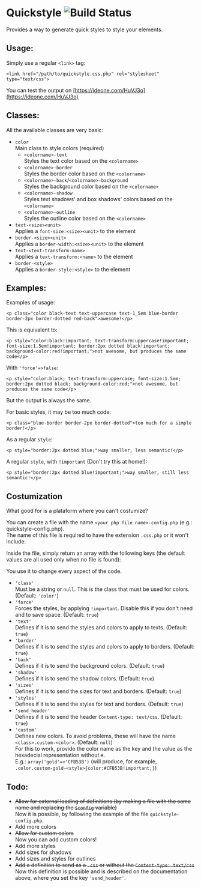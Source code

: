 # Quickstyle				![Build Status](https://travis-ci.org/ismael-miguel/quickstyle.svg?branch=master)
Provides a way to generate quick styles to style your elements.

## Usage:

Simply use a regular `<link>` tag:

    <link href="/path/to/quickstyle.css.php" rel="stylesheet" type="text/css">

You can test the output on [https://ideone.com/HuVJ3o](https://ideone.com/HuVJ3o)

## Classes:

All the available classes are very basic:

 - `color`<br>
  Main class to style colors (required)
	- `<colorname>-text`<br>
	 Styles the text color based on the `<colorname>`
	- `<colorname>-border`<br>
	 Styles the border color based on the `<colorname>`
	- `<colorname>-back`/`<colorname>-background`<br>
	 Styles the background color based on the `<colorname>`
	- `<colorname>-shadow`<br>
	 Styles text shadows' and box shadows' colors based on the `<colorname>`
	- `<colorname>-outline`<br>
	 Styles the outline color based on the `<colorname>`
 - `text-<size><unit>`<br>
  Applies a `font-size:<size><unit>` to the element
 - `border-<size><unit>`<br>
  Applies a `border-width:<size><unit>` to the element
 - `text-<text-transform-name>`<br>
  Applies a `text-transform:<name>` to the element
 - `border-<style>`<br>
  Applies a `border-style:<style>` to the element

## Examples:

Examples of usage:

    <p class="color black-text text-uppercase text-1_5em blue-border border-2px border-dotted red-back">awesome!</p>
    
This is equivalent to:

    <p style="color:black!important; text-transform:uppercase!important; font-size:1.5em!important; border:2px dotted black!important; background-color:red!important;">not awesome, but produces the same code</p>
    
With `'force'=>false`:

    <p style="color:black; text-transform:uppercase; font-size:1.5em; border:2px dotted black; background-color:red;">not awesome, but produces the same code</p>
    
But the output is always the same.

For basic styles, it may be too much code:

    <p class="blue-border border-2px border-dotted">too much for a simple border!</p>

As a regular `style`:

    <p style="border:2px dotted blue;">way smaller, less semantic!</p>

A regular `style`, with `!important` (Don't try this at home!):

    <p style="border:2px dotted blue!important;">way smaller, still less semantic!</p>

## Costumization

What good for is a plataform where you can't costumize?

You can create a file with the name `<your php file name>-config.php` (e.g.: quickstyle-config.php).<br>
The name of this file is required to have the extension `.css.php` or it won't include.

Inside the file, simply return an array with the following keys (the default values are all used only when no file is found):

You use it to change every aspect of the code.

 - `'class'`<br>
   Must be a string or `null`. This is the class that must be used for colors. (Default: `'color'`)
 - `'force'`<br>
   Forces the styles, by applying `!important`. Disable this if you don't need and to save space. (Default: `true`)
 - `'text'`<br>
   Defines if it is to send the styles and colors to apply to texts. (Default: `true`)
 - `'border'`<br>
   Defines if it is to send the styles and colors to apply to borders. (Default: `true`)
 - `'back'`<br>
   Defines if it is to send the background colors. (Default: `true`)
 - `'shadow'`<br>
   Defines if it is to send the shadow colors. (Default: `true`)
 - `'sizes'`<br>
   Defines if it is to send the sizes for text and borders. (Default: `true`)
 - `'styles'`<br>
   Defines if it is to send the styles for text and borders. (Default: `true`)
 - `'send_header'`<br>
   Defines if it is to send the header `Content-type: text/css`. (Default: `true`)
 - `'custom'`<br>
   Defines new colors. To avoid problems, these will have the name `<class>.custom-<color>`. (Default: `null`)<br>
   For this to work, provide the color name as the key and the value as the hexadecial representation without `#`.<br>
   E.g.: `array('gold'=>'CFB53B')` (will produce, for example, `.color.custom-gold-<style>{color:#CFB53B!important;}`)

## Todo:

 - <del>Allow for external loading of definitions (by making a file with the same name and replacing the `$config` variable)</del><br>
   Now it is possible, by following the example of the file `quickstyle-config.php`.
 - Add more colors
 - <del>Allow for custom colors</del><br>
   Now you can add custom colors!
 - Add more styles
 - Add sizes for shadows
 - Add sizes and styles for outlines
 - <del>Add a definition to send as a `.css` or without the `Content-type: text/css`</del><br>
   Now this definition is possible and is described on the documentation above, where you set the key `'send_header'`.
